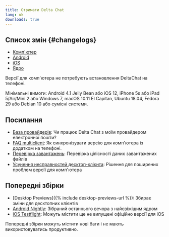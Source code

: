 ```yaml
---
title: Отримати Delta Chat
lang: uk
downloads: true
---
```


## Список змін {#changelogs}

* [Комп'ютер](https://github.com/deltachat/deltachat-desktop/blob/master/CHANGELOG.md)
* [Android](https://deltachat.github.io/deltachat-android/CHANGELOG#delta-chat-android-changelog)
* [iOS](https://deltachat.github.io/deltachat-ios/CHANGELOG#delta-chat-ios-changelog)
* [Ядро](https://github.com/deltachat/deltachat-core-rust/blob/master/CHANGELOG.md)

Версії для комп'ютера не потребують встановлення DeltaChat на телефоні.

Мінімальні вимоги:
Android 4.1 Jelly Bean
або iOS 12, iPhone 5s або iPad 5/Air/Mini 2
або Windows 7, macOS 10.11 El Capitan, Ubuntu 18.04, Fedora 29 або Debian 10
або сумісні системи.

## Посилання

* [База провайдерів](https://providers.delta.chat/): Чи працює Delta Chat з моїм провайдером електронної пошти?
* [FAQ multiclient](help#multiclient): Як синхронізувати версію для комп'ютера із додатком на телефоні.
* [Перевірка завантажень](verify-downloads): Перевірка цілісності даних завантажених файлів
* [Усунення несправностей десктоп-клієнта](https://github.com/deltachat/deltachat-desktop/blob/master/docs/TROUBLESHOOTING.md): Рішення для поширених проблем версії для комп'ютера

## Попередні збірки

* [Desktop Previews]({% include desktop-previews-url %}): Збирає зміни для десктопних клієнтів
* [Android Nightly](https://download.delta.chat/android/nightly/): Зібраний останнього вечора з найсвіжішим ядром
* [iOS Testflight](https://testflight.apple.com/join/uEMc1NxS): Можуть містити ще не випущені офіційно версії для iOS

Попередні збірки можуть містити нові баги і не мають використовуватись продуктивно.
